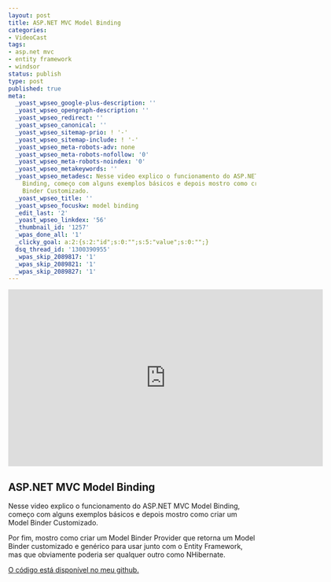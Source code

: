 ```yaml
---
layout: post
title: ASP.NET MVC Model Binding
categories:
- VideoCast
tags:
- asp.net mvc
- entity framework
- windsor
status: publish
type: post
published: true
meta:
  _yoast_wpseo_google-plus-description: ''
  _yoast_wpseo_opengraph-description: ''
  _yoast_wpseo_redirect: ''
  _yoast_wpseo_canonical: ''
  _yoast_wpseo_sitemap-prio: ! '-'
  _yoast_wpseo_sitemap-include: ! '-'
  _yoast_wpseo_meta-robots-adv: none
  _yoast_wpseo_meta-robots-nofollow: '0'
  _yoast_wpseo_meta-robots-noindex: '0'
  _yoast_wpseo_metakeywords: ''
  _yoast_wpseo_metadesc: Nesse video explico o funcionamento do ASP.NET MVC Model
    Binding, começo com alguns exemplos básicos e depois mostro como criar um Model
    Binder Customizado.
  _yoast_wpseo_title: ''
  _yoast_wpseo_focuskw: model binding
  _edit_last: '2'
  _yoast_wpseo_linkdex: '56'
  _thumbnail_id: '1257'
  _wpas_done_all: '1'
  _clicky_goal: a:2:{s:2:"id";s:0:"";s:5:"value";s:0:"";}
  dsq_thread_id: '1300390955'
  _wpas_skip_2089817: '1'
  _wpas_skip_2089821: '1'
  _wpas_skip_2089827: '1'
---
```

<iframe src="http://www.youtube.com/embed/BjmRewB7tY4" frameborder="0" width="640" height="360"></iframe>
<h2>ASP.NET MVC Model Binding</h2>
Nesse video explico o funcionamento do ASP.NET MVC Model Binding, começo com alguns exemplos básicos e depois mostro como criar um Model Binder Customizado.

Por fim, mostro como criar um Model Binder Provider que retorna um Model Binder customizado e genérico para usar junto com o Entity Framework, mas que obviamente poderia ser qualquer outro como NHibernate.

<a href="https://github.com/vintem/ModelBindingDemo" target="_blank">O código está disponível no meu github.</a>
